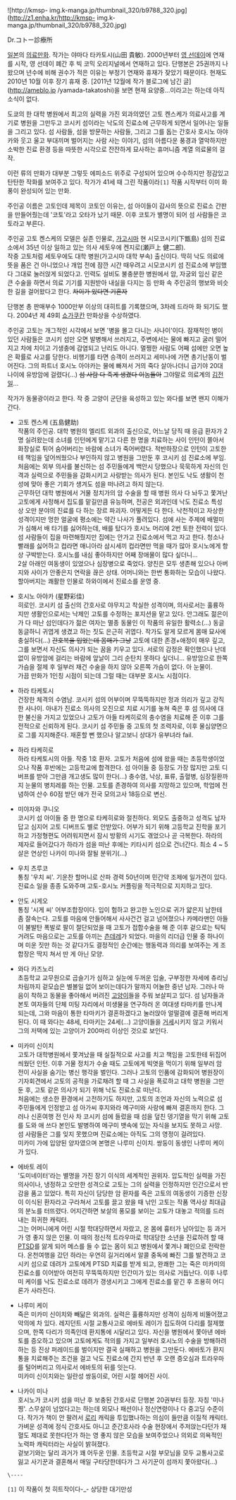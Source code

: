 ![http://kmsp-
img.k-manga.jp/thumbnail_320/b9788_320.jpg](http://z1.enha.kr/http://kmsp-
img.k-manga.jp/thumbnail_320/b9788_320.jpg)

Dr.コトー診療所  

[일본](%EC%9D%BC%EB%B3%B8.md)의
[의료만화](%EC%9D%98%EB%A3%8C%EB%A7%8C%ED%99%94.md). 작가는 야마다 타카토시(山田 貴敏).
2000년부터 [영 선데이](%EC%98%81%20%EC%84%A0%EB%8D%B0%EC%9D%B4.md)에 연재를 시작, 영 선데이
폐간 후 빅 코믹 오리지널에서 연재하고 있다. 단행본은 25권까지 나왔으며 년수에 비해 권수가 적은 이유는 부정기 연재와 휴재가 잦았기
때문이다. 현재도 2010년 10월 이후 장기 휴재 중. [2011년 12월에 작가 블로그에 남긴 글](http://ameblo.jp
/yamada-takatoshi)을 보면 현재 요양중...이라고는 하는데 아직 소식이 없다.

도쿄의 한 대학 병원에서 최고의 실력을 가진 외과의였던 고토 켄스케가 의료사고를 계기로 병원을 그만두고 코시키 섬이라는 낙도의 진료소에
근무하게 되면서 일어나는 일들을 그리고 있다. 섬 사람들, 섬을 방문하는 사람들, 그리고 그를 돕는 간호사 호시노 아야카와 웃고 울고
부대끼며 벌어지는 사람 사는 이야기, 섬의 아름다운 풍경과 열악하지만 소박한 진료 환경 등을 따뜻한 시각으로 잔잔하게 묘사하는 휴머니즘 계열
의료물의 걸작.  

이런 류의 만화가 대부분 그렇듯 에피소드 위주로 구성되어 있으며 수수하지만 정감있고 탄탄한 작화를 보여주고 있다. 작가가 41세 때 그린
작품이라`[1]` 작품 시작부터 이미 화풍이 완성되어 있는 만화.

주인공 이름은 고토인데 제목이 코토인 이유는, 섬 아이들이 감사의 뜻으로 진료소 간판을 만들어줬는데 '코토'라고 오타가 났기 때문. 이후
코토가 별명이 되어 섬 사람들은 코토라고 부른다.  

주인공 고토 켄스케의 모델은 실존 인물로, [가고시마](%EA%B0%80%EA%B3%A0%EC%8B%9C%EB%A7%88.md) 현
시모코시키(下甑島) 섬의 진료소에서 35년 이상 일하고 있는 의사 세토우에 켄지로(瀬戸上 健二郎).  
작중 고토처럼 세토우에도 대학 병원(가고시마 대학 부속) 출신이다. 딱히 낙도 의료에 뜻을 품은 건 아니었으나 개업 전에 잠깐 시간 때우려고
시모코시키 섬 진료소에 부임했다 그대로 눌러앉게 되었다고. 인력도 설비도 불충분한 병원에서 암, 자궁외 임신 같은 큰 수술을 하면서 의료
기기를 지원받아 내실을 다지는 등 만화 속 주인공의 행보와 비슷한 길을 걸어왔다고 한다. <del>차이가 있다면 기혼자</del>

단행본 총 판매부수 1000만부 이상의 대히트를 기록했으며, 3차례 드라마 화 되기도 했다. 2004년 제 49회
[쇼가쿠칸](%EC%87%BC%EA%B0%80%EC%BF%A0%EC%B9%B8.md) 만화상을 수상하였다.

주인공 고토는 개그적인 시각에서 보면 '병을 몰고 다니는 사나이'이다. 잠재적인 병이 있던 사람들은 코시키 섬만 오면 발병해서 쓰러지고,
주변에서는 물에 빠지고 굴러 떨어지고 차에 치이고 기생충에 감염되고 난리도 아니다. 멀쩡한 사람도 어째 섬에만 오면 높은 확률로 사고를
당한다. 비행기를 타면 승객이 쓰러지고 세미나에 가면 총기난동이 벌어진다. 그의 파트너 호시노 아야카는 물에 빠져서 거의 죽다 살아나더니
급기야 20대 나이에 유방암에 걸렸다(...) <del>섬 사람 다 죽게 생겼다 이놈들아</del> 그야말로 의료계의
[김전일](%EA%B9%80%EC%A0%84%EC%9D%BC.md)...

작가가 동물광이라고 한다. 작 중 고양이 군단을 육성하고 있는 와다를 보면 왠지 이해가 간다.  

  * 고토 켄스케 (五島健助)  
작품의 주인공. 대학 병원의 엘리트 외과의 출신으로, 어느날 당직 때 응급 환자가 2명 실려왔는데 소녀를 인턴에게 맡기고 다른 한 명을
치료하는 사이 인턴이 쫄아서 화장실로 튀어 숨어버리는 바람에 소녀가 죽어버렸다. 적반하장으로 인턴이 고토한테 책임을 덮어씌웠으나 부인하지
않고 병원을 그만둔 후 코시키 섬 진료소에 부임. 처음에는 외부 의사를 불신하는 섬 주민들에게 백안시 당했으나 묵묵하게 자신의 인격과
실력으로 주민들을 감화시키고 사랑받는 의사가 된다. 본인도 낙도 생활이 천성에 맞아 좋은 기회가 생겨도 섬을 떠나려고 하지 않는다.  
근무하던 대학 병원에서 거물 정치가의 암 수술을 할 때 병원 의사 다 놔두고 쫓겨난 고토에게 사정해서 집도를 맡길만큼 유능하며, 전공은
외과인데 낙도 진료소 특성 상 오만 분야의 진료를 다 하는 장르 파괴자. 어떻게든 다 한다. 낙천적이고 자상한 성격이지만 멍한 얼굴에
평소에는 약간 나사가 풀려있다. 섬에 사는 주제에 배멀미가 심해서 배 타기를 싫어하는데, 배를 탔다가 호시노 머리에 2번 토한 전력이 있다.
섬 사람들이 집을 마련해줬지만 집에는 안가고 진료소에서 먹고 자고 한다. 청소나 빨래를 싫어하고 컵라면 매니아라 삼시세끼 컵라면만 먹을 때가
많아 호시노에게 항상 구박받는다. 호시노를 내심 좋아하지만 어째 장애물이 많다 싶더니...  
2살 아래인 여동생이 있었으나 심장병으로 죽었다. 양친은 모두 생존해 있으나 아버지와 사이가 안좋은지 연락을 끊은 상태. 어머니와는 한번
통화하는 모습이 나왔다. 할아버지는 쾌활한 인물로 하와이에서 진료소를 운영 중.  

  * 호시노 아야카 (星野彩佳)  
히로인. 코시키 섬 출신의 간호사로 야무지고 착실한 성격이며, 의사로서는 훌륭하지만 생활인으로서는 낙제인 고토를 수정하는 포지션을 맡고
있다. 안그래도 젊은이가 다 떠난 섬인데다가 젊은 여자는 멸종 동물인 이 작품의 유일한 활력소(...) 동글동글하니 귀엽게 생겼고 하는 짓도
은근히 귀엽다. 작가도 알게 모르게 몸매 묘사에 충실하다(...) <del>간호복을 입었는데 몸매가 그냥</del> 고토에 대한 존경+애정이
매우 깊고, 그를 보면서 자신도 의사가 되는 꿈을 키우고 있다. 서로의 감정은 확인했으나 난데없이 유방암에 걸리는 바람에 앞날이 그리 순탄치
못하다 싶더니... 유방암으로 한쪽 가슴을 절제 후 일부러 재건 수술을 하지 않아 오른쪽 가슴이 없다. 아 눈물이.  
가끔 만화가 1인칭 시점이 되는데 그럴 때는 대부분 호시노 시점이다.  

  * 하라 타케토시  
건장한 체격의 수염남. 코시키 섬의 어부이며 무뚝뚝하지만 정과 의리가 깊고 강직한 사나이. 아내가 진료소 의사의 오진으로 치료 시기를 놓쳐
죽은 후 섬 의사에 대한 불신을 가지고 있었으나 고토가 아들 타케히로의 충수염을 치료해 준 이후 그를 전적으로 신뢰하게 된다. 코시키 섬
주민들 중 고토의 첫 조력자로, 이후 물심양면으로 그를 지지해준다. 재혼할 뻔 했으나 알고보니 상대가 유부녀라 fail.  

  * 하라 타케히로  
하라 타케토시의 아들. 작중 1호 환자. 고토가 처음에 섬에 왔을 때는 초등학생이었으나 작품 후반에는 고등학교에 합격한다. 섬 아이들 중
등장도 가장 많지만 고토 디버프를 받아 그만큼 개고생도 많이 한다(...) 충수염, 낙상, 표류, 출혈병, 심장질환까지 눈물의 병치레를 하는
인물. 고토를 존경하여 의사를 지망하고 있으며, 학업에 전념하여 산수 60점 받던 애가 전국 모의고사 18등으로 변신.  

  * 미야자와 쿠니오  
코시키 섬 아이들 중 한 명으로 타케히로와 절친하다. 외모도 출중하고 성격도 남자답고 심지어 고토 디버프도 별로 안받았다. 어부가 되기 위해
고등학교 진학을 포기하고 가정형편도 어려워지면서 잠시 방황의 시기도 겪었으나 곧 극복한다. 하라의 제자로 들어갔다가 하라가 섬을 떠난 후에는
키타시키 섬으로 건너간다. 최소 4 ~ 5살은 연상인 나카이 미나와 잘될 분위기(...)  

  * 우치 츠루코  
통칭 '우치 씨'. 기운찬 할머니로 산파 경력 50년이며 민간약 조제에 일가견이 있다. 진료소 일을 종종 도와주며 고토-호시노 커플링을
적극적으로 지지하고 있다.  

  * 안도 시게오  
통칭 '시게 씨' 어부조합장이다. 입이 험하고 완고한 노인으로 귀가 얇은지 남한테 좀 잘속는다. 고토를 마음에 안들어해서 사사건건 걸고
넘어졌으나 카메라맨인 아들이 불발탄 폭발로 팔이 절단되었을 때 고토가 접합수술을 해 준 이후 겉으로는 틱틱거려도 마음으로는 고토를 아끼는
[츤데레](%EC%B8%A4%EB%8D%B0%EB%A0%88.md)가 되었다. 마을의 리더급 인물 중 하나이며 미운 짓만 하는 것
같다가도 결정적인 순간에는 행동력과 의리를 보여주는 게 조합장은 딱지 쳐서 딴 게 아닌 모양.  

  * 와다 카즈노리  
초등학교 교무원으로 곱슬기가 심하고 실눈에 두꺼운 입술, 구부정한 자세에 츄리닝 차림까지 겉모습은 별볼일 없어 보이는데다가 말까지 어눌한
중년 남자. 그러나 마음이 착하고 동물을 좋아해서 버려진 [고양이](%EA%B3%A0%EC%96%91%EC%9D%B4.md)들을 주워
보살피고 있다. 섬 남자들과 본토 여자들의 단체 미팅 자리에서 미생물을 연구하러 온 여대생 타마키를 만나게 되는데, 그와 마음이 통한
타마키가 결혼하겠다고 눌러앉아 얼떨결에 결혼해 버리게 된다. 이 때 와다는 48세, 타마키는 24세(...) 고양이들을
[거세](%EA%B1%B0%EC%84%B8.md)시키지 않고 키워서 그의 저택에 있는 고양이가 200마리 이상인 것으로 보인다.  

  * 미카미 신이치  
고토가 대학병원에서 쫓겨났을 때 실질적으로 사고를 치고 책임을 고토한테 뒤집어 씌웠던 인턴. 이후 거물 정치가 수술 때도 고토에게 빅엿을
먹이기 위해 일부러 암 전이 사실을 숨기는 병신 행각을 벌인다. 그러나 고토의 인품에 감화되어 병원장이 기자회견에서 고토의 공적을 가로채려
할 때 그 사실을 폭로하고 대학 병원을 그만둔 후, 고토 같은 의사가 되기 위해 낙도 진료소로 떠난다.  
처음에는 생소한 환경에서 고전하기도 하지만, 고토의 조언과 자신의 노력으로 섬 주민들에게 인정받고 섬 아가씨 후지와라 메구미와 사랑에 빠져
결혼까지 한다. 그러나 신혼여행 전 인사 차 코시키 섬에 들렀을 때 섬을 덮친 뎅기열을 막기 위해 고토를 도와 애 쓰다 본인도 발병하여
메구미 뱃속에 있는 자식을 보지도 못하고 사망. 섬 사람들은 그를 잊지 못했으며 진료소에는 아직도 그의 영정이 걸려있다.  
미카미 가에 입양된 양자였으며 본명은 나루미 신이치. 쌍둥이 동생인 나루미 케이가 있다.  

  * 에바토 레이  
'도미네이터'라는 별명을 가진 장기 이식의 세계적인 권위자. 압도적인 실력을 가진 의사이나, 냉정하고 오만한 성격으로 고토는 그의 실력을
인정하지만 인간으로서 반감을 품고 있었다. 특히 자신이 담당한 암 환자를 죽은 고토의 여동생이 기증한 신장이 이식된 환자라고 구라쳐서 고토를
끌고 왔을 때 낚인 고토는 작품 역사상 최대급의 분노를 터뜨렸다. 어지간하면 보살의 풍모를 보이는 고토가 대놓고 적의를 드러내는 희귀한
캐릭터.  
그는 어머니에게 어린 시절 학대당하면서 자랐고, 온 몸에 흉터가 남아있는 등 과거가 영 좋지 않은 인물. 이 때의 정신적 트라우마로 학대당한
소년을 진료하려 할 때 [PTSD](PTSD.md)를 앓게 되어 메스를 들 수 없는 몸이 되고 병원에서 쫓겨나 폐인으로 전락한다.
온천여행을 갔던 하라는 우연히 길거리에서 알콜 중독에 빠진 그를 발견하고 코시키 섬으로 데려가 고토에게 PTSD 치료를 받게 되고, 완쾌한
그는 죽은 미카미의 진료소를 이어받아 여전히 무뚝뚝하지만 인간미가 있는 의사로 거듭난다. 이후 나루미 케이를 낙도 진료소로 데려가 갱생시키고
그에게 진료소를 맡긴 후 조용히 어디론가 사라진다.  

  * 나루미 케이  
죽은 미카미 신이치와 빼닮은 외과의. 실력은 훌륭하지만 성격이 심하게 비뚤어졌고 악의에 차 있다. 레지던트 시절 교통사고로 에바토 레이가
집도하여 다리를 절제했으며, 한쪽 다리가 의족인데 환지통에 시달리고 있다. 자신을 병원에서 쫓아낸 에바토를 증오하고 있으며 고토에게도 적의를
가지고 일부러 호시노의 수술을 방해하려 하는 등 진상 퍼레이드를 벌이지만 결국 실패하고 병원을 그만둔다. 에바토가 환지통을 치료해주는 조건을
걸고 낙도 진료소에 간지 반년 후 오랜 증오심과 트라우마를 털어버리고 의사로서 에바토의 뒤를 잇는다.  
미카미 신이치와는 일란성 쌍둥이로, 어린 시절 헤어진 사이.  

  * 나카이 미나  
호시노가 코시키 섬을 떠난 후 보충된 간호사로 단행본 20권부터 등장. 자칭 '미나찡'. 스무살이 넘었다고는 하는데 외모나 패션이나
정신연령이나 다 중고딩 수준이다. 작가가 책이 안 팔려서 [로리](%EB%A1%9C%EB%A6%AC.md) 캐릭을 투입했나하는 의심이
들만큼 이질적 캐릭터. 가벼운 성격에 정식 간호사도 아니고 준간호사라 수술 현장에서 주저앉는다던가 채혈도 제대로 못한다던가 하는 영 좋지
않은 모습을 보여주었으나 의외로 의욕적인 노력파 캐릭터라는 사실이 밝혀졌다.  
겉보기와는 달리 과거가 꽤 어두운 인물. 초등학교 시절 부모님을 모두 교통사고로 잃고 사기꾼과 결혼해서 매일 구타당한데다가 그 사기꾼이
섬까지 쫓아왔다(...)

`\----`

`[1]` 이 작품이 첫 히트작이다-_- 상당한 대기만성

